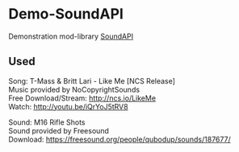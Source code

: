 # Demo-SoundAPI

Demonstration mod-library [SoundAPI](https://github.com/Wolf-Team/SoundAPI)

## Used
Song: T-Mass & Britt Lari - Like Me [NCS Release]  
Music provided by NoCopyrightSounds  
Free Download/Stream: http://ncs.io/LikeMe  
Watch: http://youtu.be/iQrYoJ5tRV8  

Sound: M16 Rifle Shots  
Sound provided by Freesound  
Download: https://freesound.org/people/qubodup/sounds/187677/

